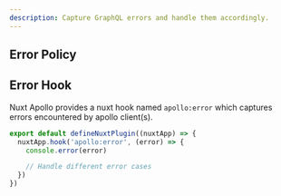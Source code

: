 ```yaml
---
description: Capture GraphQL errors and handle them accordingly.
---
```


## Error Policy



## Error Hook

Nuxt Apollo provides a nuxt hook named `apollo:error` which captures errors encountered by apollo client(s).

```ts [plugins/apollo.ts]
export default defineNuxtPlugin((nuxtApp) => {
  nuxtApp.hook('apollo:error', (error) => {
    console.error(error)

    // Handle different error cases
  })
})
```
